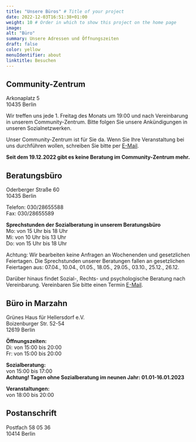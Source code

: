 ```yaml
---
title: "Unsere Büros" # Title of your project
date: 2022-12-03T16:51:38+01:00
weight: 10 # Order in which to show this project on the home page
image: 
alt: "Büro"
summary: Unsere Adressen und Öffnungszeiten
draft: false
color: yellow
menuIdentifier: about
linktitle: Besuchen
---
```


## Community-Zentrum ##

Arkonaplatz 5 \
10435 Berlin

Wir treffen uns jede 1. Freitag des Monats um 19:00 und nach Vereinbarung in unserem Community-Zentrum. Bitte folgen Sie unsere Ankündigungen in unseren Sozialnetzwerken.

Unser Community-Zentrum ist für Sie da. Wenn Sie Ihre Veranstaltung bei uns durchführen wollen, schreiben Sie bitte per [E-Mail](mailto:info@quarteera.de). 

**Seit dem 19.12.2022 gibt es keine Beratung im Community-Zentrum mehr.**

## Beratungsbüro ##

Oderberger Straße 60 \
10435 Berlin

Telefon: 030/28655588 \
Fax: 030/28655589

**Sprechstunden der Sozialberatung in unserem Beratungsbüro** \
Mo: von 15 Uhr bis 18 Uhr \
Mi: von 10 Uhr bis 13 Uhr \
Do: von 15 Uhr bis 18 Uhr 

Achtung: Wir bearbeiten keine Anfragen an Wochenenden und gesetzlichen Feiertagen. Die Sprechstunden unserer Beratungen fallen an gesetzlichen Feiertagen aus: 07.04., 10.04., 01.05., 18.05., 29.05., 03.10., 25.12., 26.12.

Darüber hinaus findet Sozial-, Rechts- und psychologische Beratung nach Vereinbarung. Vereinbaren Sie bitte einen Termin [E-Mail](mailto:help@quarteera.de). 

## Büro in Marzahn ##

Grünes Haus für Hellersdorf e.V. \
Boizenburger Str. 52-54 \
12619 Berlin

**Öffnungszeiten:** \
Di: von 15:00 bis 20:00 \
Fr: von 15:00 bis 20:00 

**Sozialberatung:**  \
von 15:00 bis 17:00 \
**Achtung! Tagen ohne Sozialberatung im neunen Jahr: 01.01-16.01.2023**

**Veranstaltungen:** \
von 18:00 bis 20:00 

## Postanschrift ##

Postfach 58 05 36 \
10414 Berlin